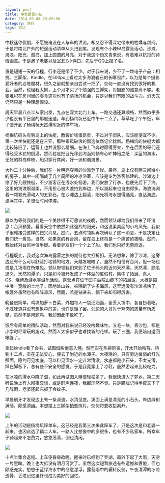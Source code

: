 ```yaml
---
layout: post
title: 中秋露营小记
date: 2014-09-08 23:00:00
category: 旅行
tags: 杂记
---
```


中秋迷你假期，不愿被淹没在人与车的洪流，却又忍不得深宅带来的枯燥与烦闷。于是将南北户外的短途活动清单从头扫到尾，发现有个小辣甲岛露营活动。沙滩、海浪、阳光、孤岛，加上圆圆的月亮，对于我这个伪文青来说，有着难以抗拒的诗情画意。于是邀了老婆以及室友Z小俩口，先后于QQ上报了名。

虽是短短一天的行程，行李还是带了不少。对于我来说，少不了一堆电子产品：相机、三脚架、Kindle。在500px上看过太多海浪岩石的长曝照片，以为是每个摄影爱好者的必练题材，很久之前就想亲自尝试一把了，奈何一直没有找到很好的机会。当然，也怪我太懒，上个月才买了个勉强的三脚架，对摄影的诚意尚不够。老婆堆积在房间里的零食这次也有了清场的机会，只是以我们有限的战斗力，消灭完仍然只是一种理想假设。

周天早晨八点半从家出发，九点在深大北门上车。一路交通还算顺畅，然而似乎多少也没有平日里的那般迅速。车到杨梅坑已近中午十二点了。草草吃了个午饭，车子便开到了杨梅杭天然潭附近的停车场。

杨梅坑码头有到岛上的快艇，散客价钱很昂贵，不过对于团队，应该能便宜不少。第一次坐快艇还是在三亚，那种乘风破浪的飘逸依然记忆犹新。杨梅坑的快艇大都比较陈旧了，运营上也并没那么精细。在海上飞奔时巅得厉害，坐在后面的哥们还得经受水花的倒灌。然而若是把目光移到海面则顿有心旷神怡之感：深蓝的海水，无处的群岛辉映，船只穿行其间，好一派和谐海景。

大约二十分钟后，我们在一片明亮夺目的沙滩登了岸。果然，岛上仅有两三间矮小的房子，其中一间隔成了几个简陋的冲凉浴室，应该是专为游客修建的。沙滩边上停了好几艘快艇，不少游客正在浅水处畅游。我们安放了行李，也便先后下了海。这里的海浪很温柔，不用担心被大浪拍到岸边，所以游起来也自由得多。海浪洗涮着一颗颗光滑动人的五彩石，在沙滩边上翻滚，阳光将海水照得通亮，直达海底。漂浮其中，多想让时间停滞。

![](http://pic.yupoo.com/24plus/E2IEOpmP/medish.jpg)

原以为等待我们的是一个美妙得不可思议的夜晚，然而领队却给我们带来了坏消息：台风预警。看看天空中依然如此强烈的阳光，和这温柔美丽的小岛风光，我似乎很难接受这样的扫兴消息。然而，五点时领队再次确认了这一消息，于是决定让我们统一离岛。当然，如果真的有台风，留在岛上终将是一个痛苦的夜晚，然而，我始终对台风半信半疑。看着驴友们一个个上了船，我们也只好无劳而返。

行程既变，我对这次海岛露营之旅的期待也大打折扣。无法想象，除了沙滩，这旁边还有什么可以舒适打地铺的地方。天越发地暗了，虽然不相信有台风，但一场也或是几场雨在所难免。领队带领我们来到了位于码头附近的天然潭。天然潭，顾名思义，天然的潭子。只是如今被开发成了一体型的度假村，集中了拓展、真人CS、烧烤及游水等游乐活动。露营点在位于园子后院山脚下的拓展区，大概是园中唯一宽敞的土地了。因地处山谷，被隔断了许多海风，这里远没有沙滩凉快了。帐篷外虽然也有阵阵凉风，然而，若是钻进去，躺下来却闷得厉害。

晚餐很简单，鸡块加萝卜白菜，外加每人一袋汪涵面，全丢入锅中，各自捞着吃。不过味道并没有想象中的差，也许是饿了罢。旁边的大哥对于鸡肉的质量有所质疑，虽然不是问题鸡，我却因此不敢吃了。

饭后有简单的团队活动，然而对我来说已经没啥趣味性。五毛一块，丢沙包，都是小学时经常玩的游戏，然而人太多似乎也难找新的花样。玩了三圈，我便暗自退回帐篷了。

拿起kindle看了会书，试图借些倦意入睡。然而实在热得厉害，汗水开始粘背。待到十二点，实在无法安心，便去了附近的水潭子。大夜晚的，只有旁边微弱的灯光照面，隐约可见水底，可以料见潭水一定非常清澈。水底都是小石头，不太光滑，踩在脚板下，总有些不安全的感觉。于是我竟穿上了凉鞋，虽然游起来比较吃力。

在冰凉的潭水中降了温，如此再试图入睡便轻松多了。我很快进入了梦乡。第二天听说晚上有人彻夜交谈，或是鼾声连夜，我都浑然不觉。只是朦胧记得半夜又下了几阵雨，老婆还起床抓了会蚊子。

早晨刷牙才发现边上有一条溪流，水清见底。溪面上满是漂亮的小石头。岸边绿树满荫，颇感清幽。本想摆上三脚架拍些照片，奈何将要收拾离开。

![](http://pic.yupoo.com/24plus/E2IGpEn2/medish.jpg)

上午的活动是杨梅坑踩单车。这已经是我第三次来此踩车了，只是这次是和老婆一起来，也因此选了辆二人车。一路人比想像中的多很多，也有不少私家车。所幸车子骑起来不怎费力，悠悠荡荡，倒也清闲。

![](http://pic.yupoo.com/24plus/E2IFqRI6/medish.jpg)

十点半集合返程。上车便昏昏欲睡，醒来时已经到了罗湖。窗外下起了大雨，天空一片黑暗。晚上也大抵没有明月可赏了。虽然这次短暂旅途有些遗憾和疲倦，但也颇感充实。想想于蓝绿海水中的惬意漂浮，露营雨中的辗转反侧，午夜清潭的冰凉透骨，丢进记忆里终也成为美好的回忆。
